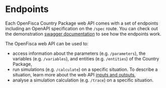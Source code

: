 # Endpoints

Each OpenFisca Country Package web API comes with a set of endpoints including an OpenAPI specification on the `/spec` route.
You can check out the demonstration [swagger documentation](http://demo.openfisca.org/legislation/swagger) to see how the endpoints work.

The OpenFisca web API can be used to:
 - access information about the parameters (e.g. `/parameters`), the variables (e.g. `/variables`), and entities (e.g. `/entities`) of the Country Package,
 - run simulations (e.g. `/calculate`) on a specific situation. To describe a situation, learn more about the web API [inputs and outputs](input-output-data.md),
 - analyse a simulation calculation (e.g. `/trace`) on a specific situation.
